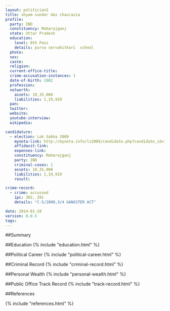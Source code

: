 ```yaml
---
layout: politician2
title: shyam sunder das chaurasia
profile: 
  party: IND
  constituency: Maharajganj
  state: Uttar Pradesh
  education: 
    level: 8th Pass
    details: purva servahitkari  school
  photo: 
  sex: 
  caste: 
  religion: 
  current-office-title: 
  crime-accusation-instances: 1
  date-of-birth: 1982
  profession: 
  networth: 
    assets: 10,35,000
    liabilities: 1,19,919
  pan: 
  twitter: 
  website: 
  youtube-interview: 
  wikipedia: 

candidature: 
  - election: Lok Sabha 2009
    myneta-link: http://myneta.info/ls2009/candidate.php?candidate_id=1000
    affidavit-link: 
    expenses-link: 
    constituency: Maharajganj 
    party: IND
    criminal-cases: 1
    assets: 10,35,000
    liabilities: 1,19,919
    result:  

crime-record: 
  - crime: accussed
    ipc: 302, 201
    details: "C-5/2000,3/4 GANGSTER ACT" 

date: 2014-01-28
version: 0.0.5
tags: 
---
```

##Summary


##Education
{% include "education.html" %}


##Political Career
{% include "political-career.html" %}


##Criminal Record
{% include "criminal-record.html" %}


##Personal Wealth
{% include "personal-wealth.html" %}


##Public Office Track Record
{% include "track-record.html" %}


##References


{% include "references.html" %}
